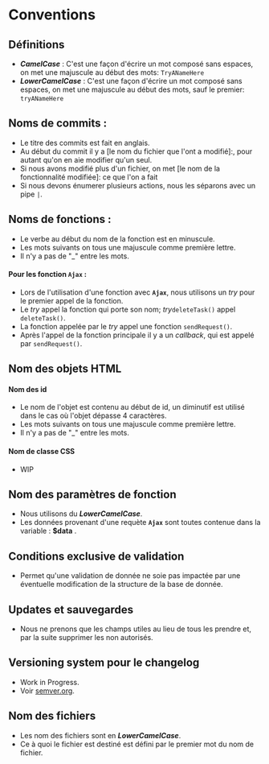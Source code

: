 # Conventions

## Définitions
- ***CamelCase*** : C'est une façon d'écrire un mot composé sans espaces, on met une majuscule au début des mots: `TryANameHere`
- ***LowerCamelCase*** : C'est une façon d'écrire un mot composé sans espaces, on met une majuscule au début des mots, sauf le premier: `tryANameHere`
## Noms de commits :

- Le titre des commits est fait en anglais.
- Au début du commit il y a [le nom du fichier que l'ont a modifié]:, pour autant qu'on en aie modifier qu'un seul.
- Si nous avons modifié plus d'un fichier, on met [le nom de la fonctionnalité modifiée]: ce que l'on a fait
- Si nous devons énumerer plusieurs actions, nous les séparons avec un pipe `|`.
## Noms de fonctions :

- Le verbe au début du nom de la fonction est en minuscule.
- Les mots suivants on tous une majuscule comme première lettre.
- Il n'y a pas de "_" entre les mots.

#### Pour les fonction **`Ajax`** :
- Lors de l'utilisation d'une fonction avec **`Ajax`**, nous utilisons un *try* pour le premier appel de la fonction.
- Le *try* appel la fonction qui porte son nom; *try*`deleteTask()` appel `deleteTask()`.
- La fonction appelée par le *try* appel une fonction `sendRequest()`.
- Après l'appel de la fonction principale il y a un *callback*, qui est appelé par `sendRequest()`.

## Nom des objets HTML
#### Nom des id
- Le nom de l'objet est contenu au début de id, un diminutif est utilisé dans le cas où l'objet dépasse 4 caractères.
- Les mots suivants on tous une majuscule comme première lettre.
- Il n'y a pas de "_" entre les mots.
#### Nom de classe CSS
- WIP
## Nom des paramètres de fonction
- Nous utilisons du ***LowerCamelCase***.
- Les données provenant d'une requète **`Ajax`** sont toutes contenue dans la variable : **$data** .

## Conditions exclusive de validation
- Permet qu'une validation de donnée ne soie pas impactée par une éventuelle modification de la structure de la base de donnée.

## Updates et sauvegardes
- Nous ne prenons que les champs utiles au lieu de tous les prendre et, par la suite supprimer les non autorisés.

## Versioning system pour le changelog
- Work in Progress.
- Voir [semver.org](https://semver.org/).

## Nom des fichiers
- Les nom des fichiers sont en ***LowerCamelCase***.
- Ce à quoi le fichier est destiné est défini par le premier mot du nom de fichier.
